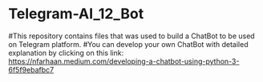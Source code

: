 # Telegram-AI_12_Bot
#This repository contains files that was used to build a ChatBot to be used on Telegram platform. 
#You can develop your own ChatBot with detailed explanation by clicking on this link: https://nfarhaan.medium.com/developing-a-chatbot-using-python-3-6f5f9ebafbc7

